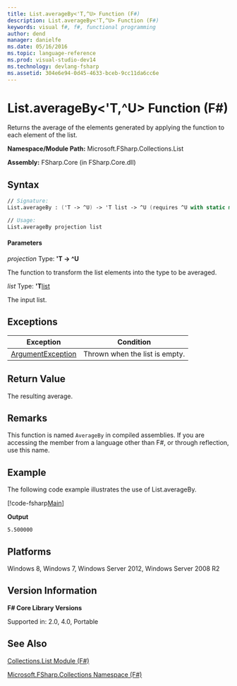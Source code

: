 ```yaml
---
title: List.averageBy<'T,^U> Function (F#)
description: List.averageBy<'T,^U> Function (F#)
keywords: visual f#, f#, functional programming
author: dend
manager: danielfe
ms.date: 05/16/2016
ms.topic: language-reference
ms.prod: visual-studio-dev14
ms.technology: devlang-fsharp
ms.assetid: 304e6e94-0d45-4633-bceb-9cc11da6cc6e 
---
```


# List.averageBy<'T,^U> Function (F#)

Returns the average of the elements generated by applying the function to each element of the list.

**Namespace/Module Path:** Microsoft.FSharp.Collections.List

**Assembly:** FSharp.Core (in FSharp.Core.dll)


## Syntax

```fsharp
// Signature:
List.averageBy : ('T -> ^U) -> 'T list -> ^U (requires ^U with static member (+) and ^U with static member DivideByInt and ^U with static member Zero)

// Usage:
List.averageBy projection list
```

#### Parameters
*projection*
Type: **'T -&gt; ^U**


The function to transform the list elements into the type to be averaged.


*list*
Type: **'T**[list](https://msdn.microsoft.com/library/c627b668-477b-4409-91ed-06d7f1b3e4a7)


The input list.

## Exceptions

|Exception|Condition|
|----|----|
|[ArgumentException](https://msdn.microsoft.com/library/system.argumentexception.aspx)|Thrown when the list is empty.|

## Return Value

The resulting average.

## Remarks
This function is named `AverageBy` in compiled assemblies. If you are accessing the member from a language other than F#, or through reflection, use this name.

## Example

The following code example illustrates the use of List.averageBy.

[!code-fsharp[Main](../../../samples/snippets/fslists/snippet12.fs)]

**Output**

```
5.500000
```

## Platforms
Windows 8, Windows 7, Windows Server 2012, Windows Server 2008 R2


## Version Information
**F# Core Library Versions**

Supported in: 2.0, 4.0, Portable

## See Also
[Collections.List Module &#40;F&#35;&#41;](Collections.List-Module-%5BFSharp%5D.md)

[Microsoft.FSharp.Collections Namespace &#40;F&#35;&#41;](Microsoft.FSharp.Collections-Namespace-%5BFSharp%5D.md)